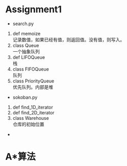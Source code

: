 # Assignment1 

+ search.py  
1. def memoize  
记录数值，如果已经有值，则返回值。没有值，则写入。
2. class Queue  
一个抽象队列
3. def LIFOQueue  
栈
4. class FIFOQueue  
队列
5. class PriorityQueue  
优先队列。内部是堆
+ sokoban.py
1. def find_1D_iterator
2. def find_2D_iterator
3. class Warehouse  
仓库的初始位置
+ 

# A*算法